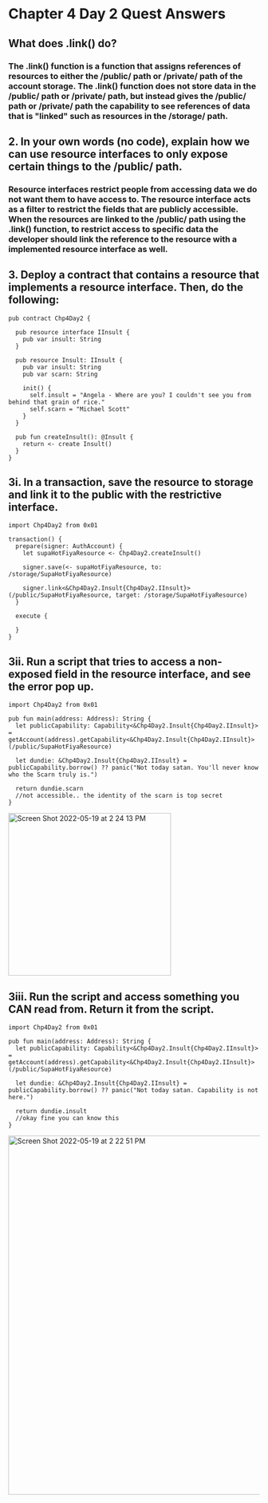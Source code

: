 # Chapter 4 Day 2 Quest Answers

## What does .link() do?

### The .link() function is a function that assigns references of resources to either the /public/ path or /private/ path of the account storage. The .link() function does not store data in the /public/ path or /private/ path, but instead gives the /public/ path or /private/ path the capability to see references of data that is "linked" such as resources in the /storage/ path.

## 2. In your own words (no code), explain how we can use resource interfaces to only expose certain things to the /public/ path.

### Resource interfaces restrict people from accessing data we do not want them to have access to. The resource interface acts as a filter to restrict the fields that are publicly accessible. When the resources are linked to the /public/ path using the .link() function, to restrict access to specific data the developer should link the reference to the resource with a implemented resource interface as well.

## 3. Deploy a contract that contains a resource that implements a resource interface. Then, do the following:

``` cadence
pub contract Chp4Day2 {

  pub resource interface IInsult {
    pub var insult: String
  }

  pub resource Insult: IInsult {
    pub var insult: String
    pub var scarn: String

    init() {
      self.insult = "Angela - Where are you? I couldn't see you from behind that grain of rice."
      self.scarn = "Michael Scott"
    }
  }

  pub fun createInsult(): @Insult {
    return <- create Insult()
  }
}
```

## 3i. In a transaction, save the resource to storage and link it to the public with the restrictive interface.

``` cadence 
import Chp4Day2 from 0x01

transaction() {
  prepare(signer: AuthAccount) {
    let supaHotFiyaResource <- Chp4Day2.createInsult()
    
    signer.save(<- supaHotFiyaResource, to: /storage/SupaHotFiyaResource) 
  
    signer.link<&Chp4Day2.Insult{Chp4Day2.IInsult}>(/public/SupaHotFiyaResource, target: /storage/SupaHotFiyaResource)
  }

  execute {

  }
}
```

## 3ii. Run a script that tries to access a non-exposed field in the resource interface, and see the error pop up.

```cadence
import Chp4Day2 from 0x01

pub fun main(address: Address): String {
  let publicCapability: Capability<&Chp4Day2.Insult{Chp4Day2.IInsult}> = getAccount(address).getCapability<&Chp4Day2.Insult{Chp4Day2.IInsult}>(/public/SupaHotFiyaResource)

  let dundie: &Chp4Day2.Insult{Chp4Day2.IInsult} = publicCapability.borrow() ?? panic("Not today satan. You'll never know who the Scarn truly is.")

  return dundie.scarn
  //not accessible.. the identity of the scarn is top secret
}
```
<img width="326" alt="Screen Shot 2022-05-19 at 2 24 13 PM" src="https://user-images.githubusercontent.com/104539205/169386461-3ba1a83a-8d89-4163-af3c-cafa2213a328.png">


## 3iii. Run the script and access something you CAN read from. Return it from the script.
``` cadence
import Chp4Day2 from 0x01

pub fun main(address: Address): String {
  let publicCapability: Capability<&Chp4Day2.Insult{Chp4Day2.IInsult}> = getAccount(address).getCapability<&Chp4Day2.Insult{Chp4Day2.IInsult}>(/public/SupaHotFiyaResource)

  let dundie: &Chp4Day2.Insult{Chp4Day2.IInsult} = publicCapability.borrow() ?? panic("Not today satan. Capability is not here.")

  return dundie.insult
  //okay fine you can know this 
}
```
<img width="720" alt="Screen Shot 2022-05-19 at 2 22 51 PM" src="https://user-images.githubusercontent.com/104539205/169386253-80f53f45-745a-424d-b061-5a96c2e25404.png">


